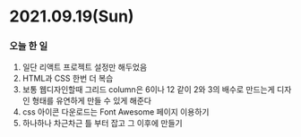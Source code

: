 # 2021.09.19(Sun)
### 오늘 한 일
1. 일단 리액트 프로젝트 설정만 해두었음
2. HTML과 CSS 한번 더 복습
3. 보통 웹디자인할때 그리드 column은 6이나 12 같이 2와 3의 배수로 만드는게 디자인 형태를 유연하게 만들 수 있게 해준다
4. css 아이콘 다운로드는 Font Awesome 페이지 이용하기
5. 하나하나 차근차근 틀 부터 잡고 그 이후에 만들기